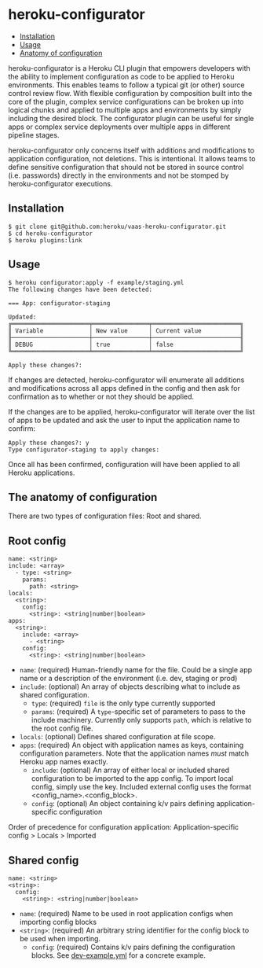 heroku-configurator
===================

<!-- toc -->
* [Installation](#installation)
* [Usage](#usage)
* [Anatomy of configuration](#anatomy)
<!-- tocstop -->

heroku-configurator is a Heroku CLI plugin that empowers developers with the ability to implement configuration as code to be applied to Heroku environments.
This enables teams to follow a typical git (or other) source control review flow. With flexible configuration by composition built into the core of the plugin, complex service
configurations can be broken up into logical chunks and applied to multiple apps and environments by simply including the desired block. The configurator
plugin can be useful for single apps or complex service deployments over multiple apps in different pipeline stages.

heroku-configurator only concerns itself with additions and modifications to application configuration, not deletions. This is intentional. It allows teams to define sensitive configuration that should not be stored in source control (i.e. passwords) directly in the environments and not be stomped by heroku-configurator executions.

<!-- installation -->
Installation
------------

```
$ git clone git@github.com:heroku/vaas-heroku-configurator.git
$ cd heroku-configurator
$ heroku plugins:link
```
<!-- installationstop -->

<!-- usage -->
Usage
-----
```
$ heroku configurator:apply -f example/staging.yml 
The following changes have been detected:

=== App: configurator-staging

Updated:
╔══════════════════════╤════════════════╤═════════════════════════╗
║ Variable             │ New value      │ Current value           ║
╟──────────────────────┼────────────────┼─────────────────────────╢
║ DEBUG                │ true           │ false                   ║
╚══════════════════════╧════════════════╧═════════════════════════╝

Apply these changes?: 
```

If changes are detected, heroku-configurator will enumerate all additions and modifications across all apps defined in the config and then ask for confirmation as to whether or not they should be applied.

If the changes are to be applied, heroku-configurator will iterate over the list of apps to be updated and ask the user to input the application name to confirm:

```
Apply these changes?: y
Type configurator-staging to apply changes: 
```

Once all has been confirmed, configuration will have been applied to all Heroku applications.
<!-- usagestop -->

<!-- anatomy -->
The anatomy of configuration
----------------------------

There are two types of configuration files: Root and shared.

## Root config
```
name: <string>
include: <array>
  - type: <string>
    params:
      path: <string>
locals:
  <string>:
    config:
      <string>: <string|number|boolean>
apps:
  <string>:
    include: <array>
      - <string>
    config:
      <string>: <string|number|boolean>
```

* `name`: (required) Human-friendly name for the file. Could be a single app name or a description of the environment (i.e. dev, staging or prod)
* `include`: (optional) An array of objects describing what to include as shared configuration.
  * `type`: (required) `file` is the only type currently supported
  * `params`: (required) A `type`-specific set of parameters to pass to the include machinery. Currently only supports `path`, which is relative to the root config file.
* `locals`: (optional) Defines shared configuration at file scope.
* `apps`: (required) An object with application names as keys, containing configuration parameters. Note that the application names _must_ match Heroku app names exactly.
  * `include`: (optional) An array of either local or included shared configuration to be imported to the app config. To import local config, simply use the key. Included external config uses the format <config_name>.<config_block>.
  * `config`: (optional) An object containing k/v pairs defining application-specific configuration

Order of precedence for configuration application: Application-specific config > Locals > Imported

## Shared config

```
name: <string>
<string>:
  config:
    <string>: <string|number|boolean>
```

* `name`: (required) Name to be used in root application configs when importing config blocks
* `<string>`: (required) An arbitrary string identifier for the config block to be used when importing. 
  * `config`: (required) Contains k/v pairs defining the configuration blocks.
See [dev-example.yml](example/dev-example.yml) for a concrete example.

<!-- anatomystop -->